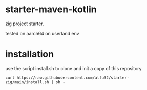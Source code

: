 # starter-maven-kotlin

zig project starter.

tested on aarch64 on userland env

# installation

use  the script install.sh to clone and init a copy of this repository

`curl https://raw.githubusercontent.com/alfu32/starter-zig/main/install.sh | sh -`
